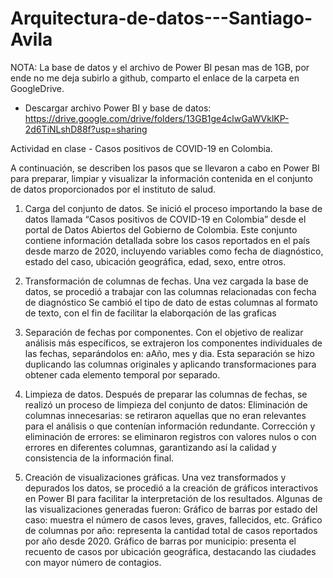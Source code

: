 # Arquitectura-de-datos---Santiago-Avila
NOTA: La base de datos y el archivo de Power BI pesan mas de 1GB, por ende no me deja subirlo a github, comparto el enlace de la carpeta en GoogleDrive. 
- Descargar archivo Power BI y base de datos: https://drive.google.com/drive/folders/13GB1ge4clwGaWVklKP-2d6TiNLshD88f?usp=sharing

Actividad en clase - Casos positivos de COVID-19 en Colombia.

A continuación, se describen los pasos que se llevaron a cabo en Power BI para preparar, limpiar y visualizar la información contenida en el conjunto de datos proporcionados por el instituto de salud. 

1. Carga del conjunto de datos.
Se inició el proceso importando la base de datos llamada “Casos positivos de COVID-19 en Colombia” desde el portal de Datos Abiertos del Gobierno de Colombia. Este conjunto contiene información detallada sobre los casos reportados en el país desde marzo de 2020, incluyendo variables como fecha de diagnóstico, estado del caso, ubicación geográfica, edad, sexo, entre otros.

2. Transformación de columnas de fechas.
Una vez cargada la base de datos, se procedió a trabajar con las columnas relacionadas con fecha de diagnóstico
Se cambió el tipo de dato de estas columnas al formato de texto, con el fin de facilitar la elaborqación de las graficas

3. Separación de fechas por componentes.
Con el objetivo de realizar análisis más específicos, se extrajeron los componentes individuales de las fechas, separándolos en: aAño, mes y dia.
Esta separación se hizo duplicando las columnas originales y aplicando transformaciones para obtener cada elemento temporal por separado.

4. Limpieza de datos.
Después de preparar las columnas de fechas, se realizó un proceso de limpieza del conjunto de datos:
Eliminación de columnas innecesarias: se retiraron aquellas que no eran relevantes para el análisis o que contenían información redundante.
Corrección y eliminación de errores: se eliminaron registros con valores nulos o con errores en diferentes columnas, garantizando así la calidad y consistencia de la información final.

5. Creación de visualizaciones gráficas.
Una vez transformados y depurados los datos, se procedió a la creación de gráficos interactivos en Power BI para facilitar la interpretación de los resultados. Algunas de las visualizaciones generadas fueron:
Gráfico de barras por estado del caso: muestra el número de casos leves, graves, fallecidos, etc.
Gráfico de columnas por año: representa la cantidad total de casos reportados por año desde 2020.
Gráfico de barras por municipio: presenta el recuento de casos por ubicación geográfica, destacando las ciudades con mayor número de contagios.

